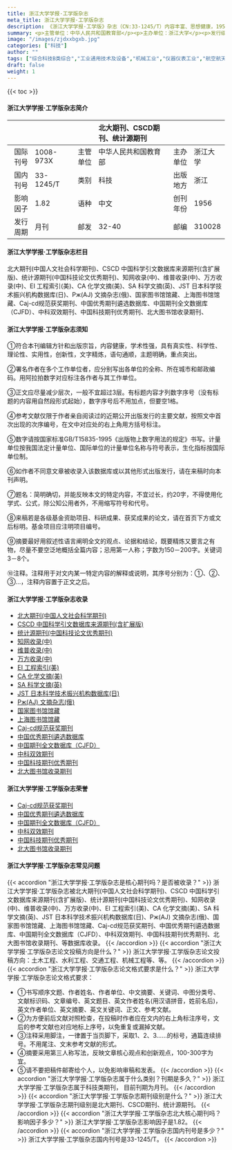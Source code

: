 ```yaml
---
title: 浙江大学学报·工学版杂志
meta_title: 浙江大学学报·工学版杂志
description: 《浙江大学学报·工学版》杂志（CN:33-1245/T）内容丰富、思想健康，1956年创刊，目前以月刊形式发行，刊物对外积极扩大宣传，致力于提高杂志质量与影响。作为一本工科类学术性刊物，它致力于发表高质量的理工科学术论文，反映最新科研成果，培育科技人才，促进国内外学术交流，并推动研究成果的产业化。 该学报的报道内容覆盖了计算机科学技术、信息与电子工程、自动控制技术、光电工程、建筑与土木工程、机械工程、电气工程、能源工程、环境工程、材料科学与工程、化学与生物工程、高分子科学与工程、生物医学工程、力学等多个学科领域。期刊的主要读者对象包括国内外科技工作者、高等院校师生和企业科研人员。 《浙江大学学报（工学版）》的编辑委员会由来自不同国家和地区的专家学者组成，确保了期刊的学术质量和国际视野。期刊的影响因子和被引频次也体现了其在学术界的重要地位和影响力。通过不断的努力和创新，该学报已成为学术界公认的优秀期刊之一，为推动科技进步和学术发展做出了积极贡献。
summary: <p>主管单位：中华人民共和国教育部</p><p>主办单位：浙江大学</p><p>发行级别：北大期刊、CSCD期刊、统计源期刊</p><p>发行周期：月刊</p>
image: "/images/zjdxxbgxb.jpg"
categories: ["科技"]
author: ""
tags: ["综合科技B类综合","工业通用技术及设备","机械工业","仪器仪表工业","航空航天科学与工程","武器工业与军事技术","铁路运输","公路与水路运输","汽车工业","船舶工业","水利水电工程","建筑科学与工程","动力工程","核科学技术","新能源","电力工业",]
draft: false
weight: 1
---
```


{{< toc >}}

#### 浙江大学学报·工学版杂志简介
|               |                               |               | 北大期刊、CSCD期刊、统计源期刊        |               |                           |
| ------------: | :---------------------------- | ------------: | :---------------------------- | ------------: | :------------------------ |
| 国际刊号      | 1008-973X   | 主管单位      | 中华人民共和国教育部     | 主办单位      | 浙江大学     |
| 国内刊号      | 33-1245/T        | 类别          | 科技       | 出版地方      | 浙江           |
| 影响因子      | 1.82        | 语种          | 中文             | 创刊年份      | 1956    |
| 发行周期      | 月刊    | 邮发          | 32-40              | 邮编          | 310028      |

#### 浙江大学学报·工学版杂志栏目
<span>北大期刊(中国人文社会科学期刊)</span>、<span>CSCD 中国科学引文数据库来源期刊(含扩展版)</span>、<span>统计源期刊(中国科技论文优秀期刊)</span>、<span>知网收录(中)</span>、<span>维普收录(中)</span>、<span>万方收录(中)</span>、<span>EI 工程索引(美)</span>、<span>CA 化学文摘(美)</span>、<span>SA 科学文摘(英)</span>、<span>JST 日本科学技术振兴机构数据库(日)</span>、<span>Pж(AJ) 文摘杂志(俄)</span>、<span>国家图书馆馆藏</span>、<span>上海图书馆馆藏</span>、<span>Caj-cd规范获奖期刊</span>、<span>中国优秀期刊遴选数据库</span>、<span>中国期刊全文数据库（CJFD）</span>、<span>中科双效期刊</span>、<span>中国科技期刊优秀期刊</span>、<span>北大图书馆收录期刊</span>、

#### 浙江大学学报·工学版杂志须知
<p><p>
	①符合本刊编辑方针和出版宗旨，内容健康，学术性强，具有真实性、科学性、理论性、实用性，创新性，文字精炼，语句通顺，主题明确，重点突出。
</p><p>
	②署名作者在多个工作单位者，应分别写出各单位的全称、所在城市和邮政编码。用阿拉拍数字对应标注各作者与其工作单位。
</p><p>
	③正文应尽量减少层次，一般不宜超过3层。有标题内容才列数字序号（没有标题的内容用自然段形式起始），数字序号后不用加点，但要空1格。
</p><p>
	④参考文献仅限于作者亲自阅读过的近期公开出版发行的主要文献，按照文中首次出现的次序编号，在文中对应处的右上角用方括号标注。
</p><p>
	⑤数字请按国家标准GB/T15835-1995《出版物上数字用法的规定》书写。计量单位按我国法定计量单位、国际单位的计量单位名称与符号表示，生化指标按国际单位制。
</p><p>
	⑥如作者不同意文章被收录入该数据库或以其他形式出版发行，请在来稿时向本刊声明。
</p><p>
	⑦题名：简明确切，并能反映本文的特定内容，不宜过长，约20字，不得使用化学式、公式，除公知公用者外，不用缩写符号和代号。
</p><p>
	⑧来稿若是各级基金资助项目、科研成果、获奖成果的论文，请在首页下方或文后标明。基金项目应注明项目编号。
</p><p>
	⑨摘要最好用叙述性语言阐明全文的观点、论据和结论，既要精炼又要言之有物，尽量不要空泛地概括全篇内容；忌用第一人称；字数为150－200字。关键词3－8个。
</p><p>
	⑩注释。注释用于对文内某一特定内容的解释或说明，其序号分别为：①、②、③…，注释内容置于正文之后。
</p></p>


#### 浙江大学学报·工学版杂志收录
<ul>
    <li class="inline-block">
        <a class="bg-theme-light hover:bg-primary dark:bg-darkmode-theme-light dark:hover:bg-darkmode-primary dark:hover:text-dark m-1 block rounded px-3 py-1 hover:text-white" href="#浙江大学学报·工学版杂志收录">
        北大期刊(中国人文社会科学期刊)
        </a>
    </li>
    <li class="inline-block">
        <a class="bg-theme-light hover:bg-primary dark:bg-darkmode-theme-light dark:hover:bg-darkmode-primary dark:hover:text-dark m-1 block rounded px-3 py-1 hover:text-white" href="#浙江大学学报·工学版杂志收录">
        CSCD 中国科学引文数据库来源期刊(含扩展版)
        </a>
    </li>
    <li class="inline-block">
        <a class="bg-theme-light hover:bg-primary dark:bg-darkmode-theme-light dark:hover:bg-darkmode-primary dark:hover:text-dark m-1 block rounded px-3 py-1 hover:text-white" href="#浙江大学学报·工学版杂志收录">
        统计源期刊(中国科技论文优秀期刊)
        </a>
    </li>
    <li class="inline-block">
        <a class="bg-theme-light hover:bg-primary dark:bg-darkmode-theme-light dark:hover:bg-darkmode-primary dark:hover:text-dark m-1 block rounded px-3 py-1 hover:text-white" href="#浙江大学学报·工学版杂志收录">
        知网收录(中)
        </a>
    </li>
    <li class="inline-block">
        <a class="bg-theme-light hover:bg-primary dark:bg-darkmode-theme-light dark:hover:bg-darkmode-primary dark:hover:text-dark m-1 block rounded px-3 py-1 hover:text-white" href="#浙江大学学报·工学版杂志收录">
        维普收录(中)
        </a>
    </li>
    <li class="inline-block">
        <a class="bg-theme-light hover:bg-primary dark:bg-darkmode-theme-light dark:hover:bg-darkmode-primary dark:hover:text-dark m-1 block rounded px-3 py-1 hover:text-white" href="#浙江大学学报·工学版杂志收录">
        万方收录(中)
        </a>
    </li>
    <li class="inline-block">
        <a class="bg-theme-light hover:bg-primary dark:bg-darkmode-theme-light dark:hover:bg-darkmode-primary dark:hover:text-dark m-1 block rounded px-3 py-1 hover:text-white" href="#浙江大学学报·工学版杂志收录">
        EI 工程索引(美)
        </a>
    </li>
    <li class="inline-block">
        <a class="bg-theme-light hover:bg-primary dark:bg-darkmode-theme-light dark:hover:bg-darkmode-primary dark:hover:text-dark m-1 block rounded px-3 py-1 hover:text-white" href="#浙江大学学报·工学版杂志收录">
        CA 化学文摘(美)
        </a>
    </li>
    <li class="inline-block">
        <a class="bg-theme-light hover:bg-primary dark:bg-darkmode-theme-light dark:hover:bg-darkmode-primary dark:hover:text-dark m-1 block rounded px-3 py-1 hover:text-white" href="#浙江大学学报·工学版杂志收录">
        SA 科学文摘(英)
        </a>
    </li>
    <li class="inline-block">
        <a class="bg-theme-light hover:bg-primary dark:bg-darkmode-theme-light dark:hover:bg-darkmode-primary dark:hover:text-dark m-1 block rounded px-3 py-1 hover:text-white" href="#浙江大学学报·工学版杂志收录">
        JST 日本科学技术振兴机构数据库(日)
        </a>
    </li>
    <li class="inline-block">
        <a class="bg-theme-light hover:bg-primary dark:bg-darkmode-theme-light dark:hover:bg-darkmode-primary dark:hover:text-dark m-1 block rounded px-3 py-1 hover:text-white" href="#浙江大学学报·工学版杂志收录">
        Pж(AJ) 文摘杂志(俄)
        </a>
    </li>
    <li class="inline-block">
        <a class="bg-theme-light hover:bg-primary dark:bg-darkmode-theme-light dark:hover:bg-darkmode-primary dark:hover:text-dark m-1 block rounded px-3 py-1 hover:text-white" href="#浙江大学学报·工学版杂志收录">
        国家图书馆馆藏
        </a>
    </li>
    <li class="inline-block">
        <a class="bg-theme-light hover:bg-primary dark:bg-darkmode-theme-light dark:hover:bg-darkmode-primary dark:hover:text-dark m-1 block rounded px-3 py-1 hover:text-white" href="#浙江大学学报·工学版杂志收录">
        上海图书馆馆藏
        </a>
    </li>
    <li class="inline-block">
        <a class="bg-theme-light hover:bg-primary dark:bg-darkmode-theme-light dark:hover:bg-darkmode-primary dark:hover:text-dark m-1 block rounded px-3 py-1 hover:text-white" href="#浙江大学学报·工学版杂志收录">
        Caj-cd规范获奖期刊
        </a>
    </li>
    <li class="inline-block">
        <a class="bg-theme-light hover:bg-primary dark:bg-darkmode-theme-light dark:hover:bg-darkmode-primary dark:hover:text-dark m-1 block rounded px-3 py-1 hover:text-white" href="#浙江大学学报·工学版杂志收录">
        中国优秀期刊遴选数据库
        </a>
    </li>
    <li class="inline-block">
        <a class="bg-theme-light hover:bg-primary dark:bg-darkmode-theme-light dark:hover:bg-darkmode-primary dark:hover:text-dark m-1 block rounded px-3 py-1 hover:text-white" href="#浙江大学学报·工学版杂志收录">
        中国期刊全文数据库（CJFD）
        </a>
    </li>
    <li class="inline-block">
        <a class="bg-theme-light hover:bg-primary dark:bg-darkmode-theme-light dark:hover:bg-darkmode-primary dark:hover:text-dark m-1 block rounded px-3 py-1 hover:text-white" href="#浙江大学学报·工学版杂志收录">
        中科双效期刊
        </a>
    </li>
    <li class="inline-block">
        <a class="bg-theme-light hover:bg-primary dark:bg-darkmode-theme-light dark:hover:bg-darkmode-primary dark:hover:text-dark m-1 block rounded px-3 py-1 hover:text-white" href="#浙江大学学报·工学版杂志收录">
        中国科技期刊优秀期刊
        </a>
    </li>
    <li class="inline-block">
        <a class="bg-theme-light hover:bg-primary dark:bg-darkmode-theme-light dark:hover:bg-darkmode-primary dark:hover:text-dark m-1 block rounded px-3 py-1 hover:text-white" href="#浙江大学学报·工学版杂志收录">
        北大图书馆收录期刊
        </a>
    </li>
</ul>



#### 浙江大学学报·工学版杂志荣誉
<ul>
    <li class="inline-block">
        <a class="bg-theme-light hover:bg-primary dark:bg-darkmode-theme-light dark:hover:bg-darkmode-primary dark:hover:text-dark m-1 block rounded px-3 py-1 hover:text-white" href="#浙江大学学报·工学版杂志荣誉">
        Caj-cd规范获奖期刊
        </a>
    </li>
    <li class="inline-block">
        <a class="bg-theme-light hover:bg-primary dark:bg-darkmode-theme-light dark:hover:bg-darkmode-primary dark:hover:text-dark m-1 block rounded px-3 py-1 hover:text-white" href="#浙江大学学报·工学版杂志荣誉">
        中国优秀期刊遴选数据库
        </a>
    </li>
    <li class="inline-block">
        <a class="bg-theme-light hover:bg-primary dark:bg-darkmode-theme-light dark:hover:bg-darkmode-primary dark:hover:text-dark m-1 block rounded px-3 py-1 hover:text-white" href="#浙江大学学报·工学版杂志荣誉">
        中国期刊全文数据库（CJFD）
        </a>
    </li>
    <li class="inline-block">
        <a class="bg-theme-light hover:bg-primary dark:bg-darkmode-theme-light dark:hover:bg-darkmode-primary dark:hover:text-dark m-1 block rounded px-3 py-1 hover:text-white" href="#浙江大学学报·工学版杂志荣誉">
        中科双效期刊
        </a>
    </li>
    <li class="inline-block">
        <a class="bg-theme-light hover:bg-primary dark:bg-darkmode-theme-light dark:hover:bg-darkmode-primary dark:hover:text-dark m-1 block rounded px-3 py-1 hover:text-white" href="#浙江大学学报·工学版杂志荣誉">
        中国科技期刊优秀期刊
        </a>
    </li>
    <li class="inline-block">
        <a class="bg-theme-light hover:bg-primary dark:bg-darkmode-theme-light dark:hover:bg-darkmode-primary dark:hover:text-dark m-1 block rounded px-3 py-1 hover:text-white" href="#浙江大学学报·工学版杂志荣誉">
        北大图书馆收录期刊
        </a>
    </li>
</ul>












#### 浙江大学学报·工学版杂志常见问题
{{< accordion "浙江大学学报·工学版杂志是核心期刊吗？是否被收录？" >}}
浙江大学学报·工学版杂志被北大期刊(中国人文社会科学期刊)、CSCD 中国科学引文数据库来源期刊(含扩展版)、统计源期刊(中国科技论文优秀期刊)、知网收录(中)、维普收录(中)、万方收录(中)、EI 工程索引(美)、CA 化学文摘(美)、SA 科学文摘(英)、JST 日本科学技术振兴机构数据库(日)、Pж(AJ) 文摘杂志(俄)、国家图书馆馆藏、上海图书馆馆藏、Caj-cd规范获奖期刊、中国优秀期刊遴选数据库、中国期刊全文数据库（CJFD）、中科双效期刊、中国科技期刊优秀期刊、北大图书馆收录期刊、等数据库收录。
{{< /accordion >}}
{{< accordion "浙江大学学报·工学版杂志论文投稿方向是什么？" >}}
浙江大学学报·工学版杂志论文投稿方向：土木工程、水利工程、交通工程、机械工程等、等。
{{< /accordion >}}
{{< accordion "浙江大学学报·工学版杂志论文格式要求是什么？" >}}
浙江大学学报·工学版杂志论文格式要求：
- ①书写顺序文题、作者姓名、作者单位、中文摘要、关键词、中图分类号、文献标识码、文章编号、英文题目、英文作者姓名(用汉语拼音，姓前名后)，英文作者单位、英文摘要、英文关键词、正文、参考文献。
- ②为方便前后文献对照检查，在投稿时作者应在文内的右上角标注序号，文后的参考文献也对应地标上序号，以免重复或漏掉文献。
- ③注释采用脚注，一律置于当页脚下，采取1、2、3……的标号，通篇连续排号。不用尾注、文末参考文献的形式。
- ④摘要采用第三人称写法，反映文章核心观点和创新观点，100-300字为宜。
- ⑤请不要把稿件邮寄给个人，以免影响审稿和发表。
{{< /accordion >}}
{{< accordion "浙江大学学报·工学版杂志属于什么类别？刊期是多久？" >}}
浙江大学学报·工学版杂志属于科技类期刊， 目前刊期为月刊。
{{< /accordion >}}
{{< accordion "浙江大学学报·工学版杂志期刊级别是什么？" >}}
浙江大学学报·工学版杂志期刊级别是北大期刊、CSCD期刊、统计源期刊。
{{< /accordion >}}
{{< accordion "浙江大学学报·工学版杂志北大核心期刊吗？影响因子多少？" >}}
浙江大学学报·工学版杂志影响因子是1.82。
{{< /accordion >}}
{{< accordion "浙江大学学报·工学版杂志国内刊号是多少？" >}}
浙江大学学报·工学版杂志国内刊号是33-1245/T。
{{< /accordion >}}
